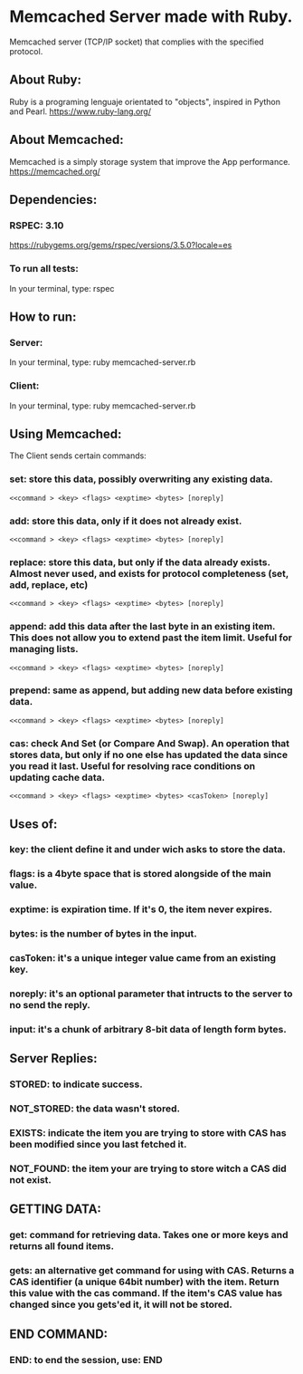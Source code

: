 # Memcached Server made with Ruby.

Memcached server (TCP/IP socket) that complies with the specified protocol.

## About Ruby: 
Ruby is a programing lenguaje orientated to "objects", inspired in Python and Pearl.
https://www.ruby-lang.org/

## About Memcached:
Memcached is a simply storage system that improve the App performance.
https://memcached.org/

## Dependencies:

### RSPEC: 3.10
https://rubygems.org/gems/rspec/versions/3.5.0?locale=es

### To run all tests:
In your terminal, type: rspec

## How to run:
### Server:
In your terminal, type: ruby memcached-server.rb <hostname> <port>
### Client:
In your terminal, type: ruby memcached-server.rb <hostname> <port>

## Using Memcached:
The Client sends certain commands:

### set: store this data, possibly overwriting any existing data.
```<<command > <key> <flags> <exptime> <bytes> [noreply]```

### add: store this data, only if it does not already exist.
```<<command > <key> <flags> <exptime> <bytes> [noreply]```

### replace: store this data, but only if the data already exists. Almost never used, and exists for protocol completeness (set, add, replace, etc)
```<<command > <key> <flags> <exptime> <bytes> [noreply]```

### append: add this data after the last byte in an existing item. This does not allow you to extend past the item limit. Useful for managing lists.
```<<command > <key> <flags> <exptime> <bytes> [noreply]```

### prepend: same as append, but adding new data before existing data.
```<<command > <key> <flags> <exptime> <bytes> [noreply]```

### cas: check And Set (or Compare And Swap). An operation that stores data, but only if no one else has updated the data since you read it last. Useful for resolving race conditions on updating cache data.
```<<command > <key> <flags> <exptime> <bytes> <casToken> [noreply]```

## Uses of:

### key: the client define it and under wich asks to store the data.

### flags: is a 4byte space that is stored alongside of the main value.

### exptime: is expiration time. If it's 0, the item never expires.

### bytes: is the number of bytes in the input.

### casToken: it's a unique integer value came from an existing key.

### noreply: it's an optional parameter that intructs to the server to no send the reply.

### input: it's a chunk of arbitrary 8-bit data of length form bytes.

## Server Replies:

### STORED: to indicate success.

### NOT_STORED: the data wasn't stored.

### EXISTS: indicate the item you are trying to store with CAS has been modified since you last fetched it.

### NOT_FOUND: the item your are trying to store witch a CAS did not exist.

## GETTING DATA:

### get: command for retrieving data. Takes one or more keys and returns all found items.

### gets: an alternative get command for using with CAS. Returns a CAS identifier (a unique 64bit number) with the item. Return this value with the cas command. If the item's CAS value has changed since you gets'ed it, it will not be stored.

## END COMMAND:

### END: to end the session, use: END